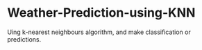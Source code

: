 # Weather-Prediction-using-KNN
Uing k-nearest neighbours algorithm, and make classification or predictions.
